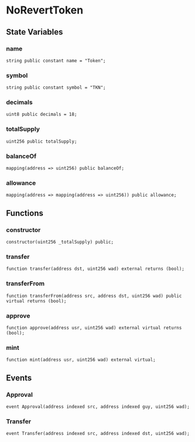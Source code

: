# NoRevertToken

## State Variables
### name

```solidity
string public constant name = "Token";
```


### symbol

```solidity
string public constant symbol = "TKN";
```


### decimals

```solidity
uint8 public decimals = 18;
```


### totalSupply

```solidity
uint256 public totalSupply;
```


### balanceOf

```solidity
mapping(address => uint256) public balanceOf;
```


### allowance

```solidity
mapping(address => mapping(address => uint256)) public allowance;
```


## Functions
### constructor


```solidity
constructor(uint256 _totalSupply) public;
```

### transfer


```solidity
function transfer(address dst, uint256 wad) external returns (bool);
```

### transferFrom


```solidity
function transferFrom(address src, address dst, uint256 wad) public virtual returns (bool);
```

### approve


```solidity
function approve(address usr, uint256 wad) external virtual returns (bool);
```

### mint


```solidity
function mint(address usr, uint256 wad) external virtual;
```

## Events
### Approval

```solidity
event Approval(address indexed src, address indexed guy, uint256 wad);
```

### Transfer

```solidity
event Transfer(address indexed src, address indexed dst, uint256 wad);
```

